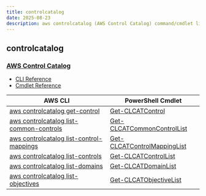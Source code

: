 ```yaml
---
title: controlcatalog
date: 2025-08-23
description: aws controlcatalog (AWS Control Catalog) command/cmdlet list.
---
```


## controlcatalog

### [AWS Control Catalog](https://aws.amazon.com/controltower/)

* [CLI Reference](https://awscli.amazonaws.com/v2/documentation/api/latest/reference/controlcatalog/index.html)
* [Cmdlet Reference](https://docs.aws.amazon.com/powershell/latest/reference/items/ControlCatalog_cmdlets.html)

|AWS CLI|PowerShell Cmdlet|
|----|----|
|[aws controlcatalog get-control](https://awscli.amazonaws.com/v2/documentation/api/latest/reference/controlcatalog/get-control.html)|[Get-CLCATControl](https://docs.aws.amazon.com/powershell/latest/reference/items/Get-CLCATControl.html)|
|[aws controlcatalog list-common-controls](https://awscli.amazonaws.com/v2/documentation/api/latest/reference/controlcatalog/list-common-controls.html)|[Get-CLCATCommonControlList](https://docs.aws.amazon.com/powershell/latest/reference/items/Get-CLCATCommonControlList.html)|
|[aws controlcatalog list-control-mappings](https://awscli.amazonaws.com/v2/documentation/api/latest/reference/controlcatalog/list-control-mappings.html)|[Get-CLCATControlMappingList](https://docs.aws.amazon.com/powershell/latest/reference/items/Get-CLCATControlMappingList.html)|
|[aws controlcatalog list-controls](https://awscli.amazonaws.com/v2/documentation/api/latest/reference/controlcatalog/list-controls.html)|[Get-CLCATControlList](https://docs.aws.amazon.com/powershell/latest/reference/items/Get-CLCATControlList.html)|
|[aws controlcatalog list-domains](https://awscli.amazonaws.com/v2/documentation/api/latest/reference/controlcatalog/list-domains.html)|[Get-CLCATDomainList](https://docs.aws.amazon.com/powershell/latest/reference/items/Get-CLCATDomainList.html)|
|[aws controlcatalog list-objectives](https://awscli.amazonaws.com/v2/documentation/api/latest/reference/controlcatalog/list-objectives.html)|[Get-CLCATObjectiveList](https://docs.aws.amazon.com/powershell/latest/reference/items/Get-CLCATObjectiveList.html)|

